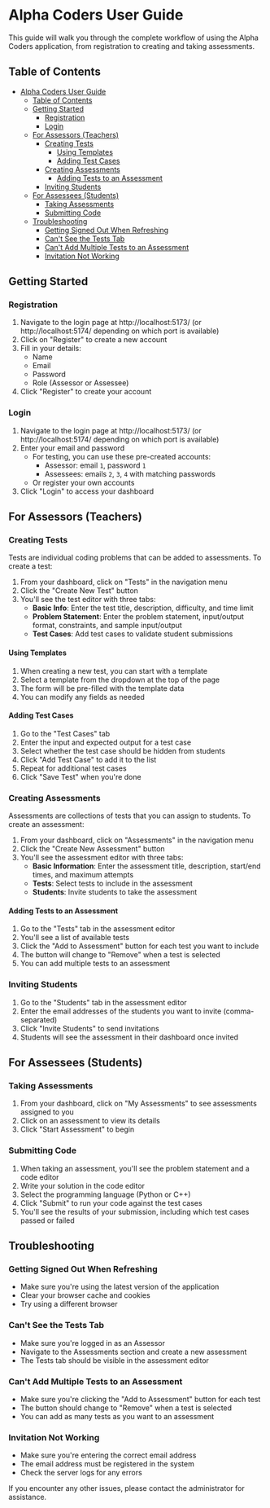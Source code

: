 # Alpha Coders User Guide

This guide will walk you through the complete workflow of using the Alpha Coders application, from registration to creating and taking assessments.

## Table of Contents
- [Alpha Coders User Guide](#alpha-coders-user-guide)
  - [Table of Contents](#table-of-contents)
  - [Getting Started](#getting-started)
    - [Registration](#registration)
    - [Login](#login)
  - [For Assessors (Teachers)](#for-assessors-teachers)
    - [Creating Tests](#creating-tests)
      - [Using Templates](#using-templates)
      - [Adding Test Cases](#adding-test-cases)
    - [Creating Assessments](#creating-assessments)
      - [Adding Tests to an Assessment](#adding-tests-to-an-assessment)
    - [Inviting Students](#inviting-students)
  - [For Assessees (Students)](#for-assessees-students)
    - [Taking Assessments](#taking-assessments)
    - [Submitting Code](#submitting-code)
  - [Troubleshooting](#troubleshooting)
    - [Getting Signed Out When Refreshing](#getting-signed-out-when-refreshing)
    - [Can't See the Tests Tab](#cant-see-the-tests-tab)
    - [Can't Add Multiple Tests to an Assessment](#cant-add-multiple-tests-to-an-assessment)
    - [Invitation Not Working](#invitation-not-working)

## Getting Started

### Registration
1. Navigate to the login page at http://localhost:5173/ (or http://localhost:5174/ depending on which port is available)
2. Click on "Register" to create a new account
3. Fill in your details:
   - Name
   - Email
   - Password
   - Role (Assessor or Assessee)
4. Click "Register" to create your account

### Login
1. Navigate to the login page at http://localhost:5173/ (or http://localhost:5174/ depending on which port is available)
2. Enter your email and password
   - For testing, you can use these pre-created accounts:
     - Assessor: email `1`, password `1`
     - Assessees: emails `2`, `3`, `4` with matching passwords
   - Or register your own accounts
3. Click "Login" to access your dashboard

## For Assessors (Teachers)

### Creating Tests

Tests are individual coding problems that can be added to assessments. To create a test:

1. From your dashboard, click on "Tests" in the navigation menu
2. Click the "Create New Test" button
3. You'll see the test editor with three tabs:
   - **Basic Info**: Enter the test title, description, difficulty, and time limit
   - **Problem Statement**: Enter the problem statement, input/output format, constraints, and sample input/output
   - **Test Cases**: Add test cases to validate student submissions

#### Using Templates
1. When creating a new test, you can start with a template
2. Select a template from the dropdown at the top of the page
3. The form will be pre-filled with the template data
4. You can modify any fields as needed

#### Adding Test Cases
1. Go to the "Test Cases" tab
2. Enter the input and expected output for a test case
3. Select whether the test case should be hidden from students
4. Click "Add Test Case" to add it to the list
5. Repeat for additional test cases
6. Click "Save Test" when you're done

### Creating Assessments

Assessments are collections of tests that you can assign to students. To create an assessment:

1. From your dashboard, click on "Assessments" in the navigation menu
2. Click the "Create New Assessment" button
3. You'll see the assessment editor with three tabs:
   - **Basic Information**: Enter the assessment title, description, start/end times, and maximum attempts
   - **Tests**: Select tests to include in the assessment
   - **Students**: Invite students to take the assessment

#### Adding Tests to an Assessment
1. Go to the "Tests" tab in the assessment editor
2. You'll see a list of available tests
3. Click the "Add to Assessment" button for each test you want to include
4. The button will change to "Remove" when a test is selected
5. You can add multiple tests to an assessment

### Inviting Students

1. Go to the "Students" tab in the assessment editor
2. Enter the email addresses of the students you want to invite (comma-separated)
3. Click "Invite Students" to send invitations
4. Students will see the assessment in their dashboard once invited

## For Assessees (Students)

### Taking Assessments

1. From your dashboard, click on "My Assessments" to see assessments assigned to you
2. Click on an assessment to view its details
3. Click "Start Assessment" to begin

### Submitting Code

1. When taking an assessment, you'll see the problem statement and a code editor
2. Write your solution in the code editor
3. Select the programming language (Python or C++)
4. Click "Submit" to run your code against the test cases
5. You'll see the results of your submission, including which test cases passed or failed

## Troubleshooting

### Getting Signed Out When Refreshing
- Make sure you're using the latest version of the application
- Clear your browser cache and cookies
- Try using a different browser

### Can't See the Tests Tab
- Make sure you're logged in as an Assessor
- Navigate to the Assessments section and create a new assessment
- The Tests tab should be visible in the assessment editor

### Can't Add Multiple Tests to an Assessment
- Make sure you're clicking the "Add to Assessment" button for each test
- The button should change to "Remove" when a test is selected
- You can add as many tests as you want to an assessment

### Invitation Not Working
- Make sure you're entering the correct email address
- The email address must be registered in the system
- Check the server logs for any errors

If you encounter any other issues, please contact the administrator for assistance.
